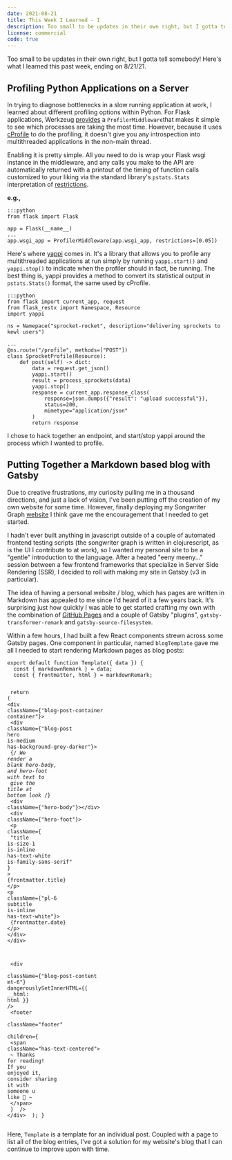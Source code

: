 ```yaml
---
date: 2021-08-21
title: This Week I Learned - I
description: Too small to be updates in their own right, but I gotta tell somebody! Here's what I learned this past week, ending on 8/21/21.
license: commercial
code: true
---
```


Too small to be updates in their own right, but I gotta tell somebody! Here's what I learned this past week, ending on 8/21/21.

## Profiling Python Applications on a Server

In trying to diagnose bottlenecks in a slow running application at work, I learned about different profiling options within Python. For Flask applications, Werkzeug [provides](https://werkzeug.palletsprojects.com/en/2.0.x/middleware/profiler/) a `ProfilerMiddleware`that makes it simple to see which processes are taking the most time. However, because it uses [cProfile](https://docs.python.org/3/library/profile.html#module-cProfile) to do the profiling, it doesn't give you any introspection into multithreaded applications in the non-main thread.

Enabling it is pretty simple. All you need to do is wrap your Flask wsgi instance in the middleware, and any calls you make to the API are automatically returned with a printout of the timing of function calls customized to your liking via the standard library's `pstats.Stats` interpretation of [restrictions](https://docs.python.org/3/library/profile.html#pstats.Stats.print_stats).

<strong>e.g.,</strong>

    :::python
    from flask import Flask

    app = Flask(__name__)
    ...
    app.wsgi_app = ProfilerMiddleware(app.wsgi_app, restrictions=[0.05])

Here's where [yappi](https://pypi.org/project/yappi/) comes in. It's a library that allows you to profile any multithreaded applications at run simply by running `yappi.start()` and `yappi.stop()` to indicate when the profiler should in fact, be running. The best thing is, yappi provides a method to convert its statistical output in `pstats.Stats()` format, the same used by cProfile.

    :::python
    from flask import current_app, request
    from flask_restx import Namespace, Resource
    import yappi

    ns = Namepace("sprocket-rocket", description="delivering sprockets to kewl users")

    ...
    @ns.route("/profile", methods=["POST"])
    class SprocketProfile(Resource):
        def post(self) -> dict:
            data = request.get_json()
            yappi.start()
            result = process_sprockets(data)
            yappi.stop()
            response = current_app.response_class(
                response=json.dumps({"result": "upload successful"}),
                status=200,
                mimetype="application/json"
            )
            return response

I chose to hack together an endpoint, and start/stop yappi around the process which I wanted to profile.

## Putting Together a Markdown based blog with Gatsby

Due to creative frustrations, my curiosity pulling me in a thousand directions, and just a lack of vision, I've been putting off the creation of my own website for some time. However, finally deploying my Songwriter Graph [website](https://www.songwritergraph.org) I think gave me the encouragement that I needed to get started.

I hadn't ever built anything in javascript outside of a couple of automated
frontend testing scripts (the songwriter graph is written in clojurescript, as is
the UI I contribute to at work), so I wanted my personal site to be a "gentle" introduction
to the language. After a heated "eeny meeny..." session between a few frontend frameworks
that specialize in Server Side Rendering (SSR), I decided to roll with making my
site in Gatsby (v3 in particular).

The idea of having a personal website / blog, which has pages are written in
Markdown has appealed to me since I'd heard of it a few years back. It's
surprising just how quickly I was able to get started crafting my own with the
combination of [GitHub Pages](https://pages.github.com/) and a couple of Gatsby
"plugins", `gatsby-transformer-remark` and `gatsby-source-filesystem`.

Within a few hours, I had built a few React components strewn across some Gatsby
pages. One component in particular, named `blogTemplate` gave me all I needed to
start rendering Markdown pages as blog posts:

<div class="codehilite">
                <pre><span></span><code><span class="k">export</span><span class="w"> </span><span class="k">default</span><span class="w"> </span><span class="kd">function</span><span class="w"> </span><span class="nx">Template</span><span class="p">({</span><span class="w"> </span><span class="nx">data</span><span class="w"> </span><span class="p">})</span><span class="w"> </span><span class="p">{</span>
<span class="w">  </span><span class="kd">const</span><span class="w"> </span><span class="p">{</span><span class="w"> </span><span class="nx">markdownRemark</span><span class="w"> </span><span class="p">}</span><span class="w"> </span><span class="o">=</span><span class="w"> </span><span class="nx">data</span><span class="p">;</span>
<span class="w">  </span><span class="kd">const</span><span class="w"> </span><span class="p">{</span><span class="w"> </span><span class="nx">frontmatter</span><span class="p">,</span><span class="w"> </span><span class="nx">html</span><span class="w"> </span><span class="p">}</span><span class="w"> </span><span class="o">=</span><span class="w"> </span><span class="nx">markdownRemark</span><span class="p">;</span>

<span class="w">  </span><span class="k">return</span><span class="w"> </span><span class="p">(</span>
<span class="w">    </span><span class="nt">&lt;div</span><span class="w"> </span><span class="na">className=</span><span class="s">{&quot;blog-post-container</span><span class="w"> </span><span class="s">container&quot;}</span><span class="nt">&gt;</span>
<span class="w">      </span><span class="nt">&lt;div</span><span class="w"> </span><span class="na">className=</span><span class="s">{&quot;blog-post</span><span class="w"> </span><span class="s">hero</span><span class="w"> </span><span class="s">is-medium</span><span class="w"> </span><span class="s">has-background-grey-darker&quot;}</span><span class="nt">&gt;</span>
<span class="w">        </span>{/*<span class="w"> </span>We<span class="w"> </span>render<span class="w"> </span>a<span class="w"> </span>blank<span class="w"> </span>hero-body,<span class="w"> </span>and<span class="w"> </span>hero-foot<span class="w"> </span>with<span class="w"> </span>text<span class="w"> </span>to
<span class="w">        </span>give<span class="w"> </span>the<span class="w"> </span>title<span class="w"> </span>at<span class="w"> </span>bottom<span class="w"> </span>look<span class="w"> </span>*/}
<span class="w">        </span><span class="nt">&lt;div</span><span class="w"> </span><span class="na">className=</span><span class="s">{&quot;hero-body&quot;}</span><span class="nt">&gt;&lt;/div&gt;</span>
<span class="w">        </span><span class="nt">&lt;div</span><span class="w"> </span><span class="na">className=</span><span class="s">{&quot;hero-foot&quot;}</span><span class="nt">&gt;</span>
<span class="w">          </span><span class="nt">&lt;p</span>
<span class="w">            </span><span class="na">className=</span><span class="s">{</span>
<span class="w">              </span><span class="s">&quot;title</span><span class="w"> </span><span class="s">is-size-1</span><span class="w"> </span><span class="s">is-inline</span><span class="w"> </span><span class="s">has-text-white</span><span class="w"> </span><span class="s">is-family-sans-serif&quot;</span>
<span class="w">            </span><span class="s">}</span>
<span class="w">          </span><span class="nt">&gt;</span>
<span class="w">            </span>{frontmatter.title}
<span class="w">          </span><span class="nt">&lt;/p&gt;</span>
<span class="w">          </span><span class="nt">&lt;p</span><span class="w"> </span><span class="na">className=</span><span class="s">{&quot;pl-6</span><span class="w"> </span><span class="s">subtitle</span><span class="w"> </span><span class="s">is-inline</span><span class="w"> </span><span class="s">has-text-white&quot;}</span><span class="nt">&gt;</span>
<span class="w">            </span>{frontmatter.date}
<span class="w">          </span><span class="nt">&lt;/p&gt;</span>
<span class="w">        </span><span class="nt">&lt;/div&gt;</span>
<span class="w">      </span><span class="nt">&lt;/div&gt;</span>

<span class="w">      </span><span class="nt">&lt;div</span>
<span class="w">        </span><span class="na">className=</span><span class="s">{&quot;blog-post-content</span><span class="w"> </span><span class="s">mt-6&quot;}</span>
<span class="w">        </span><span class="na">dangerouslySetInnerHTML=</span><span class="cp">{{</span> <span class="nv">__html</span><span class="o">:</span> <span class="nv">html</span> <span class="cp">}}</span>
<span class="w">      </span><span class="s">/</span><span class="nt">&gt;</span>
<span class="w">      </span><span class="nt">&lt;footer</span>
<span class="w">        </span><span class="na">className=</span><span class="s">&quot;footer&quot;</span>
<span class="w">        </span><span class="na">children=</span><span class="s">{</span>
<span class="w">          </span><span class="s">&lt;span</span><span class="w"> </span><span class="na">className=</span><span class="s">&quot;has-text-centered&quot;</span><span class="nt">&gt;</span>
<span class="w">            </span>~<span class="w"> </span>Thanks<span class="w"> </span>for<span class="w"> </span>reading!<span class="w"> </span>If<span class="w"> </span>you<span class="w"> </span>enjoyed<span class="w"> </span>it,<span class="w"> </span>consider<span class="w"> </span>sharing<span class="w"> </span>it<span class="w"> </span>with
<span class="w">            </span>someone<span class="w"> </span>u<span class="w"> </span>like<span class="w"> </span>💜<span class="w"> </span>~
<span class="w">          </span><span class="nt">&lt;/span&gt;</span>
<span class="w">        </span>}
<span class="w">      </span>/&gt;
<span class="w">    </span><span class="nt">&lt;/div&gt;</span>
<span class="w">  </span>);
}
</code></pre>
            </div>

Here, `Template` is a template for an individual post. Coupled with a page to
list all of the blog entries, I've got a solution for my website's blog that I
can continue to improve upon with time.
